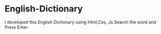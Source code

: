 # English-Dictionary
I developed this English Dictionary using Html,Css, Js.Search the word and  Press Enter.
